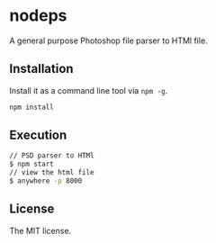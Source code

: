 nodeps
==============================
A general purpose Photoshop file parser to HTMl file.

## Installation

Install it as a command line tool via `npm -g`.

```sh
npm install 
```

## Execution

```sh
// PSD parser to HTMl
$ npm start
// view the html file
$ anywhere -p 8000

```


## License
The MIT license.

